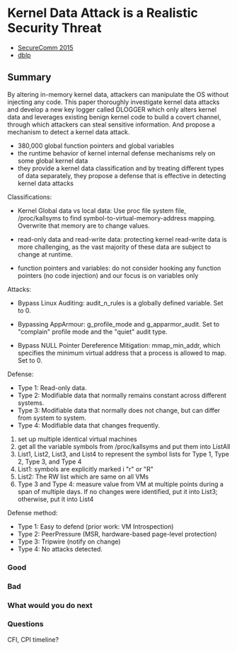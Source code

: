 # Kernel Data Attack is a Realistic Security Threat


- [SecureComm 2015](https://link.springer.com/chapter/10.1007%2F978-3-319-28865-9_8)
- [dblp](https://dblp.uni-trier.de/rec/html/conf/ndss/VoglPKE14)

## Summary

By altering in-memory kernel data, attackers can manipulate the OS without injecting any code. This paper thoroughly investigate kernel data attacks and develop a new key logger called DLOGGER which only alters kernel data and leverages existing benign kernel code to build a covert channel, through which attackers can steal sensitive information. And propose a mechanism to detect a kernel data attack.

- 380,000 global function pointers and global variables
- the runtime behavior of kernel internal defense mechanisms rely on some global kernel data
- they provide a kernel data classification and by treating different types of data separately, they propose a defense that is effective in detecting kernel data attacks


Classifications:

- Kernel Global data vs local data: Use proc file system file, /proc/kallsyms to find symbol-to-virtual-memory-address mapping. Overwrite that memory are to change values.

- read-only data and read-write data: protecting kernel read-write data is more challenging, as the vast majority of these data are subject to change at runtime.

- function pointers and variables: do not consider hooking any function pointers (no code injection) and our focus is on variables only

Attacks:

- Bypass Linux Auditing: audit_n_rules is a globally defined variable. Set to 0.

- Bypassing AppArmour:  g_profile_mode and g_apparmor_audit. Set to "complain" profile mode and the "quiet" audit type.

- Bypass NULL Pointer Dereference Mitigation: mmap_min_addr, which specifies the minimum virtual address that a process is allowed to map. Set to 0.

Defense:

- Type 1: Read-only data.
- Type 2: Modifiable data that normally remains constant across different systems.
- Type 3: Modifiable data that normally does not change, but can differ from system to system.
- Type 4: Modifiable data that changes frequently.

1. set up multiple identical virtual machines
2. get all the variable symbols from /proc/kallsyms and put them into ListAll
3. List1, List2, List3, and List4 to represent the symbol lists for Type 1, Type 2, Type 3, and Type 4
4. List1: symbols are explicitly marked i "r" or "R"
5. List2: The RW list which are same on all VMs
6. Type 3 and Type 4: measure value from VM at multiple points during a span of multiple days. If no changes were identified, put it into List3; otherwise, put it into List4

Defense method:

- Type 1: Easy to defend (prior work: VM Introspection)
- Type 2: PeerPressure (MSR, hardware-based page-level protection)
- Type 3: Tripwire (notify on change)
- Type 4: No attacks detected.

### Good

### Bad

### What would you do next

### Questions

CFI, CPI timeline?
